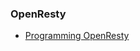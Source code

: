 ### OpenResty

* [Programming OpenResty](https://www.gitbook.com/book/openresty/programming-openresty/details)

